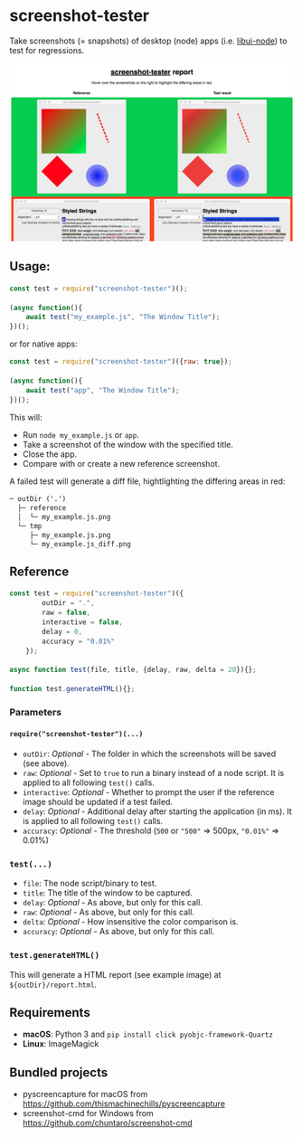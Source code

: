 # screenshot-tester

Take screenshots (= snapshots) of desktop (node) apps (i.e. [libui-node](https://github.com/parro-it/libui-node)) to test for regressions.

![An example report generated by screenshot-tester](report.png "HTML Report")

## Usage:

```js
const test = require("screenshot-tester")();

(async function(){
    await test("my_example.js", "The Window Title");
})();
```

or for native apps:

```js
const test = require("screenshot-tester")({raw: true});

(async function(){
    await test("app", "The Window Title");
})();
```

This will:
- Run `node my_example.js` or `app`.
- Take a screenshot of the window with the specified title.
- Close the app.
- Compare with or create a new reference screenshot.


A failed test will generate a diff file, hightlighting the differing areas in red:

```
─ outDir ('.')
  ├─ reference
  │  └─ my_example.js.png
  └─ tmp
     ├─ my_example.js.png
     └─ my_example.js_diff.png
```

## Reference

```js
const test = require("screenshot-tester")({
        outDir = ".",
        raw = false,
        interactive = false,
        delay = 0,
        accuracy = "0.01%"
    });

async function test(file, title, {delay, raw, delta = 20}){};

function test.generateHTML(){};
```

### Parameters

#### `require("screenshot-tester")(...)`
- `outDir`: *Optional* - The folder in which the screenshots will be saved (see above).
- `raw`: *Optional* - Set to `true` to run a binary instead of a node script. It is applied to all following `test()` calls.
- `interactive`: *Optional* - Whether to prompt the user if the reference image should be updated if a test failed.
- `delay`: *Optional* - Additional delay after starting the application (in ms). It is applied to all following `test()` calls.
- `accuracy`: *Optional* - The threshold (`500` or `"500"` => 500px, `"0.01%"` => 0.01%)

### `test(...)`
- `file`: The node script/binary to test.
- `title`: The title of the window to be captured.
- `delay`: *Optional* - As above, but only for this call.
- `raw`: *Optional* - As above, but only for this call.
- `delta`: *Optional* - How insensitive the color comparison is.
- `accuracy`: *Optional* - As above, but only for this call.

### `test.generateHTML()`

This will generate a HTML report (see example image) at `${outDir}/report.html`.

## Requirements

- **macOS**: Python 3 and `pip install click pyobjc-framework-Quartz`
- **Linux**: ImageMagick

## Bundled projects

- pyscreencapture for macOS from https://github.com/thismachinechills/pyscreencapture
- screenshot-cmd for Windows from https://github.com/chuntaro/screenshot-cmd

